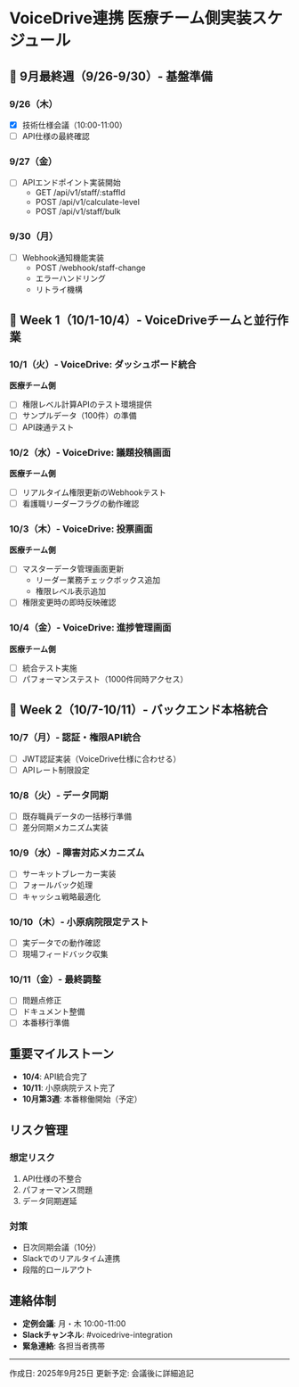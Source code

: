 # VoiceDrive連携 医療チーム側実装スケジュール

## 📅 9月最終週（9/26-9/30）- 基盤準備

### 9/26（木）
- [x] 技術仕様会議（10:00-11:00）
- [ ] API仕様の最終確認

### 9/27（金）
- [ ] APIエンドポイント実装開始
  - GET /api/v1/staff/:staffId
  - POST /api/v1/calculate-level
  - POST /api/v1/staff/bulk

### 9/30（月）
- [ ] Webhook通知機能実装
  - POST /webhook/staff-change
  - エラーハンドリング
  - リトライ機構

## 📅 Week 1（10/1-10/4）- VoiceDriveチームと並行作業

### 10/1（火）- VoiceDrive: ダッシュボード統合
**医療チーム側**
- [ ] 権限レベル計算APIのテスト環境提供
- [ ] サンプルデータ（100件）の準備
- [ ] API疎通テスト

### 10/2（水）- VoiceDrive: 議題投稿画面
**医療チーム側**
- [ ] リアルタイム権限更新のWebhookテスト
- [ ] 看護職リーダーフラグの動作確認

### 10/3（木）- VoiceDrive: 投票画面
**医療チーム側**
- [ ] マスターデータ管理画面更新
  - リーダー業務チェックボックス追加
  - 権限レベル表示追加
- [ ] 権限変更時の即時反映確認

### 10/4（金）- VoiceDrive: 進捗管理画面
**医療チーム側**
- [ ] 統合テスト実施
- [ ] パフォーマンステスト（1000件同時アクセス）

## 📅 Week 2（10/7-10/11）- バックエンド本格統合

### 10/7（月）- 認証・権限API統合
- [ ] JWT認証実装（VoiceDrive仕様に合わせる）
- [ ] APIレート制限設定

### 10/8（火）- データ同期
- [ ] 既存職員データの一括移行準備
- [ ] 差分同期メカニズム実装

### 10/9（水）- 障害対応メカニズム
- [ ] サーキットブレーカー実装
- [ ] フォールバック処理
- [ ] キャッシュ戦略最適化

### 10/10（木）- 小原病院限定テスト
- [ ] 実データでの動作確認
- [ ] 現場フィードバック収集

### 10/11（金）- 最終調整
- [ ] 問題点修正
- [ ] ドキュメント整備
- [ ] 本番移行準備

## 重要マイルストーン

- **10/4**: API統合完了
- **10/11**: 小原病院テスト完了
- **10月第3週**: 本番稼働開始（予定）

## リスク管理

### 想定リスク
1. API仕様の不整合
2. パフォーマンス問題
3. データ同期遅延

### 対策
- 日次同期会議（10分）
- Slackでのリアルタイム連携
- 段階的ロールアウト

## 連絡体制

- **定例会議**: 月・木 10:00-11:00
- **Slackチャンネル**: #voicedrive-integration
- **緊急連絡**: 各担当者携帯

---

作成日: 2025年9月25日
更新予定: 会議後に詳細追記
